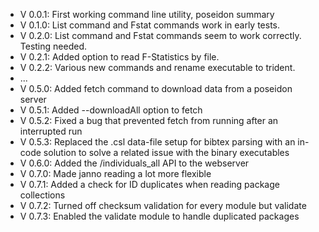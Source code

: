 - V 0.0.1: First working command line utility, poseidon summary
- V 0.1.0: List command and Fstat commands work in early tests.
- V 0.2.0: List command and Fstat commands seem to work correctly. Testing needed.
- V 0.2.1: Added option to read F-Statistics by file.
- V 0.2.2: Various new commands and rename executable to trident.
- ...
- V 0.5.0: Added fetch command to download data from a poseidon server
- V 0.5.1: Added --downloadAll option to fetch
- V 0.5.2: Fixed a bug that prevented fetch from running after an interrupted run
- V 0.5.3: Replaced the .csl data-file setup for bibtex parsing with an in-code solution to solve a related issue with the binary executables
- V 0.6.0: Added the /individuals_all API to the webserver
- V 0.7.0: Made janno reading a lot more flexible
- V 0.7.1: Added a check for ID duplicates when reading package collections
- V 0.7.2: Turned off checksum validation for every module but validate
- V 0.7.3: Enabled the validate module to handle duplicated packages